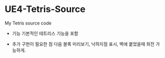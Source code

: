 # UE4-Tetris-Source
My Tetris source code

* 기능
기본적인 테트리스 기능을 포함

* 추가 구현이 필요한 점
다음 블록 미리보기, 낙하지점 표시, 벽에 붙었을때 회전 가능하게.
